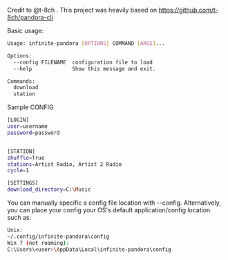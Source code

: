 Credit to @t-8ch . This project was heavily based on https://github.com/t-8ch/pandora-cli

Basic usage:
```bash
Usage: infinite-pandora [OPTIONS] COMMAND [ARGS]...

Options:
  --config FILENAME  configuration file to load
  --help             Show this message and exit.

Commands:
  download
  station
```


Sample CONFIG
```bash
[LOGIN]
user=username
password=password


[STATION]
shuffle=True
stations=Artist Radio, Artist 2 Radio
cycle=1

[SETTINGS]
download_directory=C:\Music
```
You can manually specific a config file location with --config. Alternatively, you can place your config your OS's default application/config location such as:
```bash
Unix:
~/.config/infinite-pandora\config
Win 7 (not roaming):
C:\Users\<user>\AppData\Local\infinite-pandora\config
```
